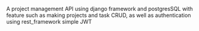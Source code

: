 A project management API using django framework and postgresSQL with feature such as making projects and task CRUD, as well as authentication using rest_framework simple JWT
